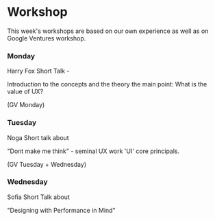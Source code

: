 # Workshop

This week's workshops are based on our own experience as well as on Google Ventures workshop.

### Monday
Harry Fox Short Talk -

Introduction to the concepts and the theory
the main point: What is the value of UX?

(GV Monday)

### Tuesday
Noga Short talk about 

"Dont make me think" - seminal UX work
'UI' core principals.

(GV Tuesday + Wednesday)

### Wednesday

Sofia Short Talk about

"Designing with Performance in Mind"
